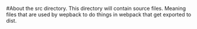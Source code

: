 #About the src directory.
This directory will contain source files. Meaning files that are used by wepback to do things in webpack that get exported to dist.